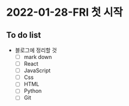<!-- 완료 했으면 대괄호 안에 x 넣기 -->
# 2022-01-28-FRI 첫 시작
## To do list 
  + 블로그에 정리할 것
    - [ ] mark down 
    - [ ] React
    - [ ] JavaScript
    - [ ] Css
    - [ ] HTML
    - [ ] Python
    - [ ] Git
